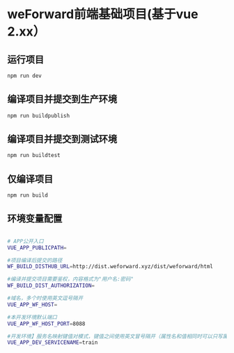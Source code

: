 # weForward前端基础项目(基于vue 2.xx）

## 运行项目

```bash
npm run dev
```

## 编译项目并提交到生产环境

```bash
npm run buildpublish
```

## 编译项目并提交到测试环境

```bash
npm run buildtest
```

## 仅编译项目

```bash
npm run build
```


## 环境变量配置

```bash

# APP公开入口
VUE_APP_PUBLICPATH=

#项目编译后提交的路径
WF_BUILD_DISTHUB_URL=http://dist.weforward.xyz/dist/weforward/html

#编译并提交项目需要鉴权，内容格式为"用户名:密码"
WF_BUILD_DIST_AUTHORIZATION=

#域名，多个时使用英文逗号隔开
VUE_APP_WF_HOST=

#本开发环境默认端口
VUE_APP_WF_HOST_PORT=8088

#开发环境】服务名映射键值对模式，键值之间使用英文冒号隔开（属性名和值相同时可以只写属性名例如train等同于train:train），有多对值时使用英文冒号隔开
VUE_APP_DEV_SERVICENAME=train
```

